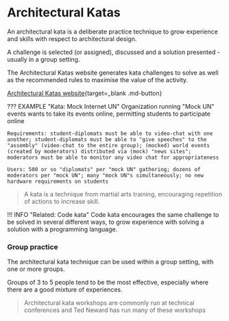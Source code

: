 # Architectural Katas

An architectural kata is a deliberate practice technique to grow experience and skills with respect to architectural design.

A challenge is selected (or assigned), discussed and a solution presented - usually in a group setting.

The Architectural Katas website generates kata challenges to solve as well as the recommended rules to maximise the value of the activity.

[Architectural Katas website](https://www.architecturalkatas.com/){target=_blank .md-button} 

??? EXAMPLE "Kata: Mock Internet UN"
    Organization running "Mock UN" events wants to take its events online, permitting students to participate online

    Requirements: student-diplomats must be able to video-chat with one another; student-diplomats must be able to "give speeches" to the "assembly" (video-chat to the entire group); (mocked) world events (created by moderators) distributed via (mock) "news sites"; moderators must be able to monitor any video chat for appropriateness

    Users: 500 or so "diplomats" per "mock UN" gathering; dozens of moderators per "mock UN"; many "mock UN"s simultaneously; no new hardware requirements on students


> A kata is a technique from martial arts training, encouraging repetition of actions to increase skill.


!!! INFO "Related: Code kata"
    Code kata encourages the same challenge to be solved in several different ways, to grow experience with solving a solution with a programming language.


### Group practice

The architectural kata technique can be used within a group setting, with one or more groups.

Groups of 3 to 5 people tend to be the most effective, especially where there are a good mixture of experiences.

> Architectural kata workshops are commonly run at technical conferences and Ted Neward has run many of these workshops

